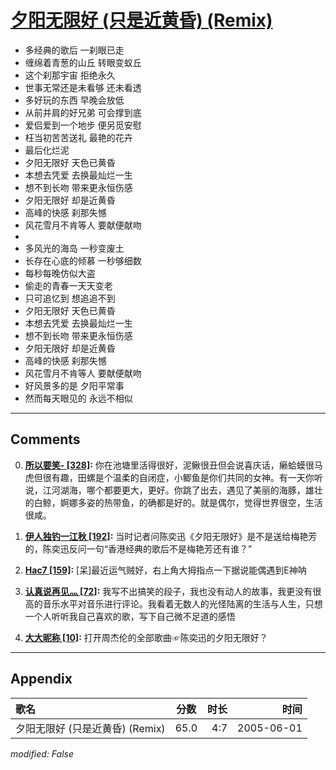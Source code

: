 # [夕阳无限好 (只是近黄昏) (Remix)](https://music.163.com/song?id=478736220)

* 多经典的歌后 一刹眼已走
* 缠绵着青葱的山丘 转眼变蚁丘
* 这个刹那宇宙 拒绝永久
* 世事无常还是未看够 还未看透
* 多好玩的东西 早晚会放低
* 从前并肩的好兄弟 可会撑到底
* 爱侣爱到一个地步 便另觅安慰
* 枉当初苦苦送礼 最艳的花卉
* 最后化烂泥
* 夕阳无限好 天色已黄昏
* 本想去凭爱 去换最灿烂一生
* 想不到长吻 带来更永恒伤感
* 夕阳无限好 却是近黄昏
* 高峰的快感 刹那失憾
* 风花雪月不肯等人 要献便献吻
* 
* 多风光的海岛 一秒变废土
* 长存在心底的倾慕 一秒够细数
* 每秒每晚仿似大盗
* 偷走的青春一天天变老
* 只可追忆到 想追追不到
* 夕阳无限好 天色已黄昏
* 本想去凭爱 去换最灿烂一生
* 想不到长吻 带来更永恒伤感
* 夕阳无限好 却是近黄昏
* 高峰的快感 刹那失憾
* 风花雪月不肯等人 要献便献吻
* 好风景多的是 夕阳平常事
* 然而每天眼见的 永远不相似


---

## Comments
0. **[所以要笑- \[328\]](https://music.163.com/#/user/home?id=335003779):** 你在池塘里活得很好，泥鳅很丑但会说喜庆话，癞蛤蟆很马虎但很有趣，田螺是个温柔的自闭症，小鲫鱼是你们共同的女神。有一天你听说，江河湖海，哪个都要更大，更好。你跳了出去，遇见了美丽的海豚，雄壮的白鲸，婀娜多姿的热带鱼，的确都是好的。就是偶尔，觉得世界很空，生活很咸。

1. **[伊人独钓一江秋 \[192\]](https://music.163.com/#/user/home?id=253958410):** 当时记者问陈奕迅《夕阳无限好》是不是送给梅艳芳的，陈奕迅反问一句“香港经典的歌后不是梅艳芳还有谁？”

2. **[Hac7 \[159\]](https://music.163.com/#/user/home?id=323699677):** [呆]最近运气贼好，右上角大拇指点一下据说能偶遇到E神呐

3. **[认真说再见灬 \[72\]](https://music.163.com/#/user/home?id=328994699):** 我写不出搞笑的段子，我也没有动人的故事，我更没有很高的音乐水平对音乐进行评论。我看着无数人的光怪陆离的生活与人生，只想一个人听听我自己喜欢的歌，写下自己微不足道的感悟

4. **[大大昵称 \[10\]](https://music.163.com/#/user/home?id=321760822):** 打开周杰伦的全部歌曲☞陈奕迅的夕阳无限好？



---

## Appendix

|歌名|分数|时长|时间|
|:---|:---:|---:|---:|
|夕阳无限好 (只是近黄昏) (Remix)|65.0|4:7|2005-06-01

*modified: False*
